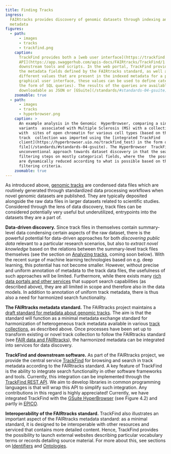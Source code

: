 ```yaml
---
title: Finding Tracks
ingress:
  FAIRtracks provides discovery of genomic datasets through indexing and search of harmonized track
  metadata
figures:
  - path:
      - images
      - tracks
      - trackfind.png
    caption:
      TrackFind provides both a [web user interface](https://trackfind.elixir.no) as well a [REST
      API](https://app.swaggerhub.com/apis-docs/FAIRtracks/TrackFind/1.0.0) to allow access by
      downstream tools and scripts. In the web portal, TrackFind provides a categorical browser of
      the metadata fields defined by the FAIRtracks standard, as well as complete lists of the
      different values that are present in the indexed metadata for a particular field. Through the
      graphical user interface, these values can be used to define categorical search queries (in
      the form of SQL queries). The results of the queries are available for browsing or
      downloadable as JSON or [GSuite](/standards/#standards-04-gsuite) formats.
    zoomable: true
  - path:
      - images
      - tracks
      - hyperbrowser.png
    caption: >
      An example analysis in the Genomic  HyperBrowser, comparing a single set of
      variants  associated with Multiple Sclerosis (MS) with a collection of tracks from BLUEPRINT
      with  sites of open chromatin for various cell types (based on the DNaseI HS assay). This
      track  collection was imported using the [integrated TrackFind
      client](https://hyperbrowser.uio.no/trackfind_test) in the form of a [GSuite metadata
      file](/standards/#standards-04-gsuite). The HyperBrowser  TrackFind client tool illustrates a
      unconventional approach towards dataset discovery in that the search consists of a series of
      filtering steps on mostly categorical fields, where the  the possible values to choose from
      are dynamically reduced according to what is possible based on the previously selected
      filtering criteria.
    zoomable: true
---
```


As introduced above, [genomic tracks](/tracks/#tracks-01-genomic-tracks) are condensed data files
which are routinely generated through standardized data processing workflows when novel genomic
datasets are published. They are typically deposited alongside the raw data files in larger datasets
related to scientific studies. Considered through the lens of data discovery, track files can be
considered potentially very useful but underutilized, entrypoints into the datasets they are a part
of.

<ui-quote-text
:quote='"Considered through the lens of data discovery, track files can be considered potentially very useful — but underutilized — entrypoints into the datasets they are a part of.  "'>
</ui-quote-text>

**Data-driven discovery.** Since track files in themselves contain summary-level data condensing
certain aspects of the raw dataset, there is the powerful potential for data-driven approaches for
both _discovering public data_ relevant to a particular research scenarios, but also to _extract
novel knowledge_ based on the relations between the summary-level track files themselves (see the
section on [Analyzing tracks](/tracks/#tracks-05-analyzing-tracks), coming soon below). With the
recent surge of machine learning technologies based on e.g. deep learning, this potential has not
become smaller. However, without precise and uniform annotation of metadata to the track data files,
the usefulness of such approaches will be limited. Furthermore, while there exists many
[rich data portals and other services](/tracks/#tracks-03-track-collections) that support search
capabilities (as described above), they are all limited in scope and therefore also in the data
models. In addition to annotation of uniform track metadata, there is thus also a need for
harmonized search functionality.

<ui-fairtracks-content>

**The FAIRtracks metadata standard.** The FAIRtracks project maintains a
[draft standard for metadata about genomic tracks](/standards/#standards-01-fairtracks). The aim is
that the standard will function as a minimal metadata exchange standard for harmonization of
heterogeneous track metadata available in various
[track collections](/tracks/#tracks-03-track-collections), as described above. Once processes have
been set up to transform existing or novel track collection to follow the FAIRtracks standard (see
[FAIR data and FAIRtracks](/fair/#fair-01-fair-data-fairtracks)), the harmonized metadata can be
integrated into services for data discovery.

**TrackFind and downstream software.** As part of the FAIRtracks project, we provide the central
service [TrackFind](/services/?category=Core%20services&tags%5B0%5D=TrackFind) for browsing and
search in track metadata according to the FAIRtracks standard. A key feature of TrackFind is the
ability to integrate search functionality in other software frameworks and tools. Currently, this
integration can be implemented through the
[TrackFind REST API](https://app.swaggerhub.com/apis-docs/FAIRtracks/TrackFind/1.0.0). We aim to
develop libraries in common programming languages is that will wrap this API to simplify such
integration. Any contributions in this regard is highly appreciated! Currently, we have integrated
TrackFind with the
[GSuite HyperBrowser](/services/?category=Connected%20services&tags%5B0%5D=HyperBrowser) (see Figure
4.2) and partly in [EPICO](/services/?category=Connected%20services&tags%5B0%5D=EPICO).

**Interoperability of the FAIRtracks standard.** TrackFind also illustrates an important aspect of
the FAIRtracks metadata standard\: as a minimal standard, it is designed to be interoperable with
other resources and serviced that contains more detailed content. Hence, TrackFind provides the
possibility to launch external websites describing particular vocabulary terms or records detailing
source material. For more about this, see sections on [Identifiers](/fair/#fair-03-identifiers) and
[Ontologies](/fair/#fair-04-ontologies).

</ui-fairtracks-content>
